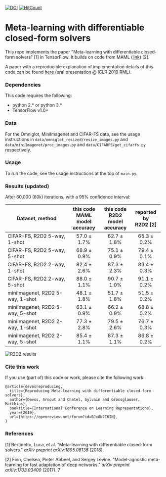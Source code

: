 [![DOI](https://zenodo.org/badge/161198069.svg)](https://zenodo.org/badge/latestdoi/161198069) [![HitCount](http://hits.dwyl.io/ArnoutDevos/https://githubcom/ArnoutDevos/r2d2.svg)](http://hits.dwyl.io/ArnoutDevos/https://githubcom/ArnoutDevos/r2d2)
# Meta-learning with differentiable closed-form solvers

This repo implements the paper "Meta-learning with differentiable closed-form solvers" [1] in TensorFlow. It builds on code from MAML ([link](https://github.com/cbfinn/maml)) [2].

A paper with a reproducible explanation of implementation details of this code can be found [here](https://openreview.net/forum?id=BJx0N2I6IN) (oral presentation @ ICLR 2019 RML).

### Dependencies
This code requires the following:
* python 2.\* or python 3.\*
* TensorFlow v1.0+

### Data
For the Omniglot, MiniImagenet and CIFAR-FS data, see the usage instructions in `data/omniglot_resized/resize_images.py` and `data/miniImagenet/proc_images.py` and `data/CIFARFS/get_cifarfs.py` respectively.

### Usage
To run the code, see the usage instructions at the top of `main.py`.

### Results (updated)

After 60,000 (60k) iterations, with a 95% confidence interval:

| Dataset, method | this code<br />MAML model<br />accuracy | this code<br />R2D2 model<br />accuracy | reported by<br /> R2D2 [2] |
| ------------- | :---------------------: | :-----------: | :-----------: |
| CIFAR-FS, R2D2 5-way, 1-shot | 57.0 ± 1.7% | 62.7 ± 1.8% |65.3 ± 0.2% |
| CIFAR-FS, R2D2 5-way, 5-shot | 68.9 ± 0.9% | 75.1 ± 0.9% |79.4 ± 0.1% |
| CIFAR-FS, R2D2 2-way, 1-shot |  82.4 ± 2.6% | 87.3 ± 2.3% |83.4 ± 0.3% |
| CIFAR-FS, R2D2 2-way, 5-shot |  88.0 ± 1.1% | 90.7 ± 1.0% |91.1 ± 0.2% |
| miniImagenet, R2D2 5-way, 1-shot | 48.1 ± 1.8%  | 51.7 ± 1.8% | 51.5 ± 0.2%  |
| miniImagenet, R2D2 5-way, 5-shot | 63.1 ± 0.9%  | 66.2 ± 0.9% |68.8 ± 0.2%  |
| miniImagenet, R2D2 2-way, 1-shot | 77.3 ± 2.8% | 79.5 ± 2.6% | 76.7 ± 0.3%  |
| miniImagenet, R2D2 2-way, 5-shot | 85.4 ± 1.1% | 87.3 ± 1.1% | 86.8 ± 0.2%  |

![R2D2 results](https://i.ibb.co/FY4CFn0/Screen-Shot-2019-04-26-at-14-28-51.png)

### Cite this work
If you use (part of) this code or work, please cite the following work:
```
@article{devosreproducing,
  title={Reproducing Meta-learning with differentiable closed-form solvers},
  author={Devos, Arnout and Chatel, Sylvain and Grossglauser, Matthias},
  booktitle={International Conference on Learning Representations},
  year={2019},
  url={https://openreview.net/forum?id=BJx0N2I6IN},
}
```

### References

[1] Bertinetto, Luca, et al. "Meta-learning with differentiable closed-form solvers." *arXiv preprint arXiv:1805.08136* (2018).

[2] Finn, Chelsea, Pieter Abbeel, and Sergey Levine. "Model-agnostic meta-learning for fast adaptation of deep networks." *arXiv preprint arXiv:1703.03400* (2017).
7
